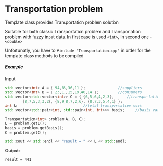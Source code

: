 # Transportation problem
Template class provides Transportation problem solution

Suitable for both classic Transportation problem and Transportation problem with fuzzy input data. 
In first case is used `<int>`, in second one - `<double>`

Unfortunatly, you have to `#include "Transportation.cpp"` in order for the template class methods to be compiled

##### Example 
Input:
```c++
std::vector<int> A = { 94,85,36,11 };				//suppliers
std::vector<int> B = { 23,17,15,19,40,14 };			//consumers
std::vector<std::vector<int>> C = { {6,5,6,4,2,3},		//transportation costs table
		{8,7,5,3,3,2}, {8,9,8,7,2,6}, {8,7,3,5,4,1} };
int L;								//total transportation cost
std::vector<std::pair<int, std::pair<int, int>>> basis;		//basis variables [value, <i,j>]													

Transportation<int> problem(A, B, C);
L = problem.getL();
basis = problem.getBasis();
C = problem.getC();		

std::cout << std::endl << "result = " << L << std::endl;
```
Output:

`result = 441`